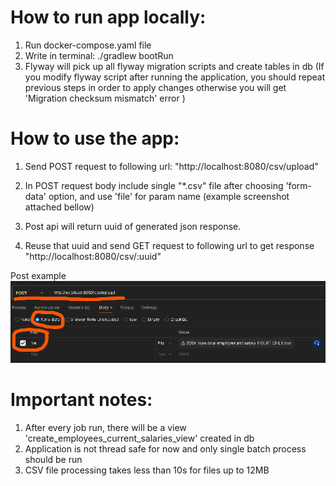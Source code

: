 # How to run app locally:

1. Run docker-compose.yaml file
2. Write in terminal: ./gradlew bootRun
3. Flyway will pick up all flyway migration scripts and create tables in db (If you modify flyway script after running the application, you should repeat previous steps in order to apply changes otherwise you will get 'Migration checksum mismatch' error )

# How to use the app:

1. Send POST request to following url: "http://localhost:8080/csv/upload"

2. In POST request body include single "*.csv" file after choosing 'form-data' option, and use 'file' for param name (example screenshot attached bellow)

3. Post api will return uuid of generated json response.

4. Reuse that uuid and send GET request to following url to get response
"http://localhost:8080/csv/:uuid"

Post example
![img.png](img.png)

# Important notes:
1. After every job run, there will be a view 'create_employees_current_salaries_view' created in db
2. Application is not thread safe for now and only single batch process should be run
3. CSV file processing takes less than 10s for files up to 12MB
